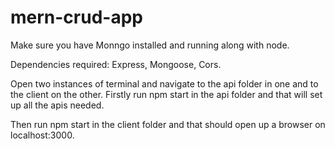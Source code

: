 # mern-crud-app

Make sure you have Monngo installed and running along with node.

Dependencies required: Express, Mongoose, Cors.

Open two instances of terminal and navigate to the api folder in one and to the client on the other.
Firstly run npm start in the api folder and that will set up all the apis needed.

Then run npm start in the client folder and that should open up a browser on localhost:3000.
